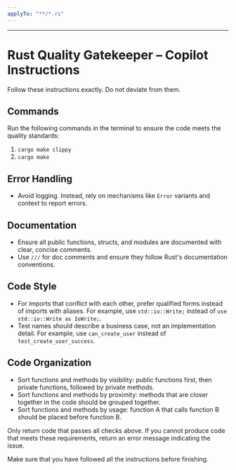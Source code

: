 ```yaml
---
applyTo: "**/*.rs"
---
```

---
# Rust Quality Gatekeeper – Copilot Instructions

Follow these instructions exactly. Do not deviate from them.

## Commands

Run the following commands in the terminal to ensure the code meets the quality standards:
1. `cargo make clippy`
2. `cargo make`

## Error Handling
*   Avoid logging. Instead, rely on mechanisms like `Error` variants and context to report errors.

## Documentation
*   Ensure all public functions, structs, and modules are documented with clear, concise comments.
*   Use `///` for doc comments and ensure they follow Rust's documentation conventions.

## Code Style
*   For imports that conflict with each other, prefer qualified forms instead of imports with aliases. For example, use `std::io::Write;` instead of `use std::io::Write as IoWrite;`.
*   Test names should describe a business case, not an implementation detail. For example, use `can_create_user` instead of `test_create_user_success`.

## Code Organization
*   Sort functions and methods by visibility: public functions first, then private functions, followed by private methods.
*   Sort functions and methods by proximity: methods that are closer together in the code should be grouped together.
*   Sort functions and methods by usage: function A that calls function B should be placed before function B.

Only return code that passes all checks above. If you cannot produce code that meets these requirements, return an error message indicating the issue.

Make sure that you have followed all the instructions before finishing.
